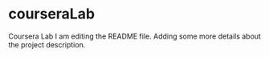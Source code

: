 # courseraLab
Coursera Lab
I am editing the README file. Adding some more details about the project description.
